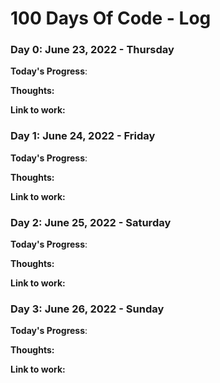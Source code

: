# 100 Days Of Code - Log

### Day 0: June 23, 2022 - Thursday


**Today's Progress**: 

**Thoughts:** 

**Link to work:** 

### Day 1: June 24, 2022 - Friday


**Today's Progress**: 

**Thoughts:** 

**Link to work:** 

### Day 2: June 25, 2022 - Saturday


**Today's Progress**: 

**Thoughts:** 

**Link to work:** 

### Day 3: June 26, 2022 - Sunday


**Today's Progress**: 

**Thoughts:** 

**Link to work:** 
